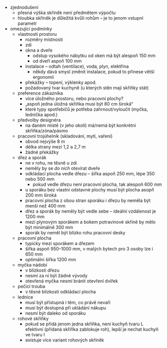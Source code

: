 - zjednodušení
	- přesná výška skříněk není předmětem výpočtu
	- hloubka skříněk je důležitá kvůli rohům – je to jenom vstupní parametr
- omezující podmínky
	- vlastnosti prostoru
		- rozměry místnosti
		- zdi
		- okna a dveře
			- odstup vysokého nábytku od oken má být alespoň 150 mm
			- od dveří aspoň 100 mm
		- instalace – odtah (ventilace), voda, plyn, elektřina
			- někdy dává smysl změnit instalace, pokud to přinese větší ergonomii
		- překážky – topení, výklenky apod.
		- požadovaný tvar kuchyně (u kterých stěn mají skříňky stát)
	- preference zákazníka
		- více úložného prostoru, nebo pracovní plochy?
		- „aspoň jedna úložná skříňka musí být 80 cm široká“
		- které typy spotřebičů je potřeba zahrnout/vyloučit (myčka, lednička apod.)
	- předvolby designéra
		- na daném místě (v jeho okolí) má/nemá být konkrétní skříňka/zóna/pásmo
	- pracovní trojúhelník (skladování, mytí, vaření)
		- obvod nejvýše 8 m
		- délka strany mezi 1,2 a 2,7 m
		- žádné překážky
	- dřez a sporák
		- ne v rohu, ne těsně u zdi
		- neměly by se *do nich* otevírat dveře
		- odkládací plocha vedle dřezu – šířka aspoň 250 mm, lépe 350 nebo 500 mm
			- pokud vedle dřezu není pracovní plocha, tak alespoň 600 mm
		- u sporáku bez vlastní odstavné plochy musí být plocha asopň 200 mm široká
		- pracovní plocha z obou stran sporáku i dřezu by neměla být menší než 400 mm
		- dřez a sporák by neměly být vedle sebe – ideální vzdálenost je 1200 mm
		- mezi plynovým sporákem a bokem potravinové skříně by mělo být minimálně 300 mm
		- sporák by neměl být blízko rohu pracovní desky
	- pracovní plocha
		- typicky mezi sporákem a dřezem
		- šířka aspoň 950–1000 mm, v malých bytech pro 3 osoby lze i 650 mm
		- optimální šířka 1200 mm
	- myčka nádobí
		- v blízkosti dřezu
		- nesmí za ní být žádné vývody
		- otevřená myčka nesmí bránit otevření dvířek
	- pečicí trouba
		- v těsné blízkosti odkládací plocha
	- lednice
		- musí být přístupná i těm, co právě nevaří
		- musí být dostupná při ukládání nákupu
		- nesmí být daleko od sporáku
	- rohové skříňky
		- pokud se přidá jenom jedna skříňka, není kuchyň tvaru L efektivní (přidaná skříňka zablokuje roh), lepší je nechat kuchyň ve tvaru I
		- existuje více variant rohových skříněk
